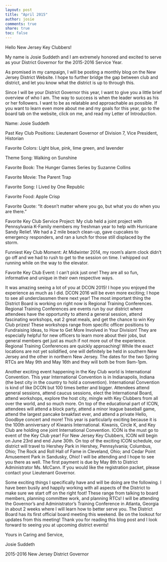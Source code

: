 ```yaml
---
layout: post
title: "April 2015"
author: josie
comments: true
share: true
toc: false
---
```


Hello New Jersey Key Clubbers!

My name is Josie Suddeth and I am extremely honored and excited to serve as your District Governor for the 2015-2016 Service Year. 

As promised in my campaign, I will be posting a monthly blog on the New Jersey District Website. I hope to further bridge the gap between club and district, and let you know what the district is up to through this.

Since I will be your District Governor this year, I want to give you a little brief overview of who I am. The way to success is when the leader works as his or her followers. I want to be as relatable and approachable as possible. If you want to learn even more about me and my goals for this year, go to the board tab on the website, click on me, and read my Letter of Introduction.

Name: Josie Suddeth

Past Key Club Positions: Lieutenant Governor of Division 7, Vice President, Historian

Favorite Colors: Light blue, pink, lime green, and lavender

Theme Song: Walking on Sunshine

Favorite Book: The Hunger Games Series by Suzanne Collins

Favorite Movie: The Parent Trap

Favorite Song: I Lived by One Republic

Favorite Food: Apple Crisp

Favorite Quote: “It doesn’t matter where you go, but what you do when you are there.”

Favorite Key Club Service Project: My club held a joint project with Pennsylvania K-Family members my freshman year to help with Hurricane Sandy Relief. We had a 2 mile beach clean-up, gave cupcakes to emergency responders, and ran a lunch for those still displaced by the storm. 

Funniest Key Club Moment: At Midwinter 2014, my room’s alarm clock didn’t go off and we had to rush to get to the session on time. I whipped out running while on the way to the elevator.

Favorite Key Club Event: I can’t pick just one! They are all so fun, informative and unique in their own respective ways.

It was amazing seeing a lot of you at DCON 2015! I hope you enjoyed the experience as much as I did. DCON 2016 will be even more exciting; I hope to see all underclassmen there next year!
The most important thing the District Board is working on right now is Regional Training Conferences.  Regional Training Conferences are events run by our district where attendees have the opportunity to attend a general session, attend fascinating workshops, eat 2 great meals, and get the chance to win Key Club prizes! These workshops range from specific officer positions to Fundraising Ideas, to How to Get More Involved in Your Division! They are especially helpful for new officers to learn more about their jobs, but general members get just as much if not more out of the experience. Regional Training Conferences are quickly approaching! While the exact locations are not yet solidified, one will definitely be held in southern New Jersey and the other in northern New Jersey. The dates for the two Spring RTCs are May 9th and May 16th and they will both be from 9am-1pm.

Another exciting event happening in the Key Club world is International Convention. This year International Convention is in Indianapolis, Indiana (the best city in the country to hold a convention). International Convention is kind of like DCON but 100 times better and bigger. Attendees attend general sessions, attend caucus sessions, elect the International Board, attend workshops, explore the host city, mingle with Key Clubbers from all over the world, and so much more. On top of the educational part of ICON, attendees will attend a block party, attend a minor league baseball game, attend the largest pancake breakfast ever, and attend a private Hello, Goodbye concert and more! This year is particularly exciting because it is the 100th anniversary of Kiwanis International. Kiwanis, Circle K, and Key Club are holding one joint International Convention. ICON is the must go to event of the Key Club year! For New Jersey Key Clubbers, ICON will begin on June 23rd and end June 30th. On top of the exciting ICON schedule, our district will travel to Hershey Park in Hershey, Pennsylvania; Columbus, Ohio; The Rock and Roll Hall of Fame in Cleveland, Ohio; and Cedar Point Amusement Park in Sandusky, Ohio! I will be attending and I hope to see you there as well. The first payment is due by May 8th to District Administrator Ms. McCann. If you would like the registration packet, please contact your Lieutenant Governor. 

Some exciting things I specifically have and will be doing are the following. I have been busily and happily working with all aspects of the District to make sure we start off on the right foot! These range from talking to board members, planning committee work, and planning RTCs! I will be attending the Governor’s and Administrator’s Training Conference in Atlanta, Georgia in about 2 weeks where I will learn how to better serve you. The District Board has its first official board meeting this weekend. Be on the lookout for updates from this meeting!
Thank you for reading this blog post and I look forward to seeing you at upcoming district events!

Yours in Caring and Service,

Josie Suddeth

2015-2016 New Jersey District Governor
